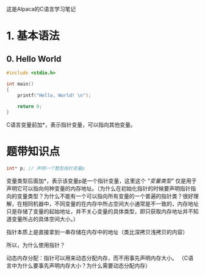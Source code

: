这是Alpaca的C语言学习笔记

# 1. 基本语法

## 0. Hello World

~~~c
#include <stdio.h>

int main()
{
    printf("Hello, World! \n");
    
    return 0;
}
~~~

C语言变量前加*，表示指针变量，可以指向其他变量。




# 题带知识点

~~~c
int* p; // 声明一个整型指针变量p
~~~

变量类型后面加*，表示该变量p是一个指针变量，这里这个 *“变量类型”* 仅是用于声明它可以指向何种变量的内存地址。（为什么在初始化指针的时候要声明指针指向的变量类型？为什么不能有一个可以指向所有变量的一个普遍的指针类？很好理解，在相同机器中，不同变量的在内存中所占空间大小通常是不一致的，内存地址只是存储了变量的起始地址，并不关心变量的具体类型，即只获取内存地址并不知道变量所占的具体空间大小。）


指针本质上是直接拿到一串存储在内存中的地址（类比深拷贝浅拷贝的内容）

所以，为什么使用指针？

动态内存分配：指针可以用来动态分配内存，而不用事先声明内存大小。
（C语言中为什么要事先声明内存大小？为什么需要动态分配内存）

